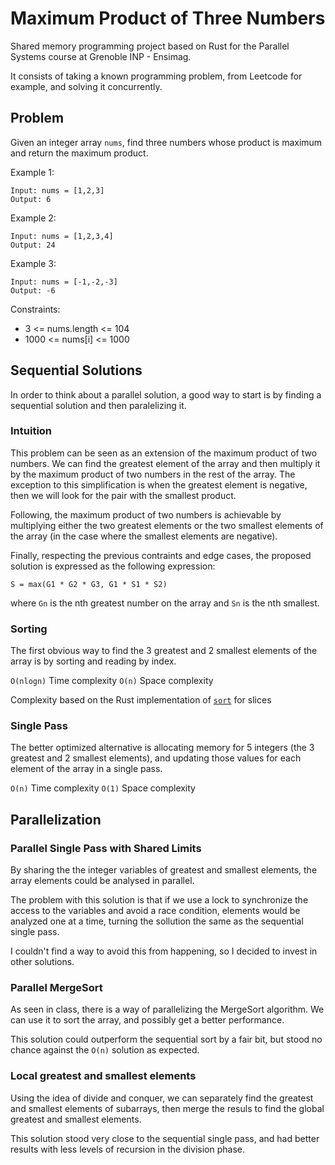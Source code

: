 # Maximum Product of Three Numbers
Shared memory programming project based on Rust for the Parallel Systems course at Grenoble INP - Ensimag.

It consists of taking a known programming problem, from Leetcode for example, and solving it concurrently.

## Problem
Given an integer array `nums`, find three numbers whose product is maximum and return the maximum product.

Example 1:

~~~
Input: nums = [1,2,3]
Output: 6
~~~
Example 2:

~~~
Input: nums = [1,2,3,4]
Output: 24
~~~
Example 3:

~~~
Input: nums = [-1,-2,-3]
Output: -6
~~~
 

Constraints:

- 3 <= nums.length <= 104
- 1000 <= nums[i] <= 1000

## Sequential Solutions
In order to think about a parallel solution, a good way to start is by finding a sequential solution and then paralelizing it.

### Intuition
This problem can be seen as an extension of the maximum product of two numbers. We can find the greatest element of the array and then multiply it by the maximum product of two numbers in the rest of the array. The exception to this simplification is when the greatest element is negative, then we will look for the pair with the smallest product.

Following, the maximum product of two numbers is achievable by multiplying either the two greatest elements or the two smallest elements of the array (in the case where the smallest elements are negative).

Finally, respecting the previous contraints and edge cases, the proposed solution is expressed as the following expression:

~~~
S = max(G1 * G2 * G3, G1 * S1 * S2)
~~~
where `Gn` is the nth greatest number on the array and `Sn` is the nth smallest.

### Sorting

The first obvious way to find the 3 greatest and 2 smallest elements of the array is by sorting and reading by index.

`O(nlogn)` Time complexity
`O(n)` Space complexity

Complexity based on the Rust implementation of [`sort`](https://doc.rust-lang.org/std/primitive.slice.html#method.sort) for slices

### Single Pass

The better optimized alternative is allocating memory for 5 integers (the 3 greatest and 2 smallest elements), and updating those values for each element of the array in a single pass.

`O(n)` Time complexity
`O(1)` Space complexity

## Parallelization
### Parallel Single Pass with Shared Limits
By sharing the the integer variables of greatest and smallest elements, the array elements could be analysed in parallel.

The problem with this solution is that if we use a lock to synchronize the access to the variables and avoid a race condition, elements would be analyzed one at a time, turning the sollution the same as the sequential single pass.

I couldn't find a way to avoid this from happening, so I decided to invest in other solutions.

### Parallel MergeSort
As seen in class, there is a way of parallelizing the MergeSort algorithm. We can use it to sort the array, and possibly get a better performance.

This solution could outperform the sequential sort by a fair bit, but stood no chance against the `O(n)` solution as expected.

### Local greatest and smallest elements
Using the idea of divide and conquer, we can separately find the greatest and smallest elements of subarrays, then merge the resuls to find the global greatest and smallest elements.

This solution stood very close to the sequential single pass, and had better results with less levels of recursion in the division phase.
